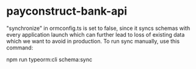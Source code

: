 # payconstruct-bank-api

"synchronize" in ormconfig.ts is set to false, since it syncs schemas with every application launch which can further lead to loss of existing data which we want to avoid in production. To run sync manually, use this command:

npm run typeorm:cli schema:sync
